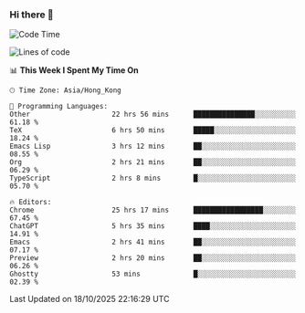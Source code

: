 ### Hi there 👋

<!--
**nicehiro/nicehiro** is a ✨ _special_ ✨ repository because its `README.md` (this file) appears on your GitHub profile.

Here are some ideas to get you started:

- 🔭 I’m currently working on ...
- 🌱 I’m currently learning ...
- 👯 I’m looking to collaborate on ...
- 🤔 I’m looking for help with ...
- 💬 Ask me about ...
- 📫 How to reach me: ...
- 😄 Pronouns: ...
- ⚡ Fun fact: ...
-->

<!--START_SECTION:waka-->
![Code Time](http://img.shields.io/badge/Code%20Time-1%2C165%20hrs%2049%20mins-blue)

![Lines of code](https://img.shields.io/badge/From%20Hello%20World%20I%27ve%20Written-1.9%20million%20lines%20of%20code-blue)

📊 **This Week I Spent My Time On** 

```text
🕑︎ Time Zone: Asia/Hong_Kong

💬 Programming Languages: 
Other                    22 hrs 56 mins      ███████████████░░░░░░░░░░   61.18 % 
TeX                      6 hrs 50 mins       █████░░░░░░░░░░░░░░░░░░░░   18.24 % 
Emacs Lisp               3 hrs 12 mins       ██░░░░░░░░░░░░░░░░░░░░░░░   08.55 % 
Org                      2 hrs 21 mins       ██░░░░░░░░░░░░░░░░░░░░░░░   06.29 % 
TypeScript               2 hrs 8 mins        █░░░░░░░░░░░░░░░░░░░░░░░░   05.70 % 

🔥 Editors: 
Chrome                   25 hrs 17 mins      █████████████████░░░░░░░░   67.45 % 
ChatGPT                  5 hrs 35 mins       ████░░░░░░░░░░░░░░░░░░░░░   14.91 % 
Emacs                    2 hrs 41 mins       ██░░░░░░░░░░░░░░░░░░░░░░░   07.17 % 
Preview                  2 hrs 20 mins       ██░░░░░░░░░░░░░░░░░░░░░░░   06.26 % 
Ghostty                  53 mins             █░░░░░░░░░░░░░░░░░░░░░░░░   02.39 % 
```


 Last Updated on 18/10/2025 22:16:29 UTC
<!--END_SECTION:waka-->
